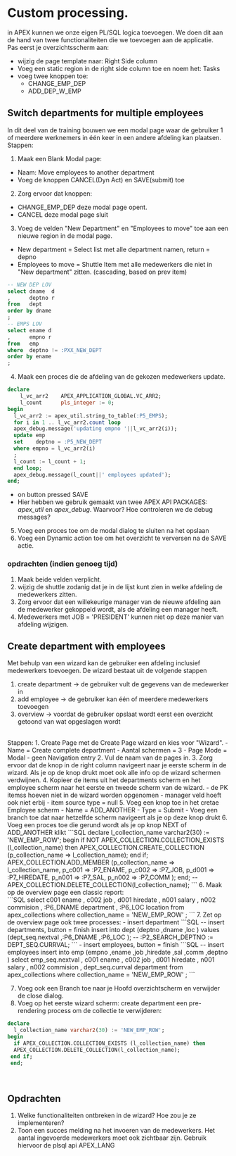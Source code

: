 # Custom processing.
in APEX kunnen we onze eigen PL/SQL logica toevoegen. We doen dit aan de hand van twee functionaliteiten die we toevoegen aan de applicatie.</br>
Pas eerst je overzichtsscherm aan:
- wijzig de page template naar: Right Side column
- Voeg een static region in de right side column toe en noem het: Tasks
- voeg twee knoppen toe:
  - CHANGE_EMP_DEP
  - ADD_DEP_W_EMP


## Switch departments for multiple employees
In dit deel van de training bouwen we een modal page waar de gebruiker 1 of meerdere werknemers in één keer in een andere afdeling kan plaatsen.</br>
Stappen:
1. Maak een Blank Modal page:
  - Naam: Move employees to another department
  - Voeg de knoppen CANCEL(Dyn Act) en SAVE(submit) toe
2. Zorg ervoor dat knoppen:
  - CHANGE_EMP_DEP deze modal page opent.
  - CANCEL deze modal page sluit
3. Voeg de velden "New Department" en "Employees to move" toe aan een nieuwe region in de modal page.
  - New department = Select list met alle department namen, return = depno
  - Employees to move = Shuttle Item met alle medewerkers die niet in "New department" zitten. (cascading, based on prev item)
  ```SQL
  -- NEW DEP LOV
  select dname  d
  ,      deptno r
  from   dept
  order by dname
  ;
  -- EMPS LOV
  select ename d
  ,      empno r  
  from   emp
  where  deptno != :PXX_NEW_DEPT
  order by ename
  ;
  ````
4. Maak een proces die de afdeling van de gekozen medewerkers update.</br>
```SQL
declare
    l_vc_arr2    APEX_APPLICATION_GLOBAL.VC_ARR2;
    l_count      pls_integer := 0;
begin
  l_vc_arr2 := apex_util.string_to_table(:P5_EMPS);
  for i in 1 .. l_vc_arr2.count loop
  apex_debug.message('updating empno '||l_vc_arr2(i));
  update emp
  set    deptno = :P5_NEW_DEPT
  where empno = l_vc_arr2(i)
  ;
  l_count := l_count + 1;
  end loop;
  apex_debug.message(l_count||' employees updated');
end;
```
- on button pressed SAVE
- Hier hebben we gebruik gemaakt van twee APEX API PACKAGES: *apex_util* en *apex_debug*. Waarvoor? Hoe controleren we de debug messages?
5. Voeg een proces toe om de modal dialog te sluiten na het opslaan
6. Voeg een Dynamic action toe om het overzicht te verversen na de SAVE actie.


### opdrachten (indien genoeg tijd)
1. Maak beide velden verplicht.
2. wijzig de shuttle zodanig dat je in de lijst kunt zien in welke afdeling de medewerkers zitten.
3. Zorg ervoor dat een willekeurige manager van de nieuwe afdeling aan de medewerker gekoppeld wordt, als de afdeling een manager heeft.
4. Medewerkers met JOB = 'PRESIDENT' kunnen niet op deze manier van afdeling wijzigen.


## Create department with employees
Met behulp van een wizard kan de gebruiker een afdeling inclusief medewerkers toevoegen. De wizard bestaat uit de volgende stappen
1. create department → de gebruiker vult de gegevens van de medewerker in
2. add employee → de gebruiker kan één of meerdere medewerkers toevoegen
3. overview → voordat de gebruiker opslaat wordt eerst een overzicht getoond van wat opgeslagen wordt
</br>
Stappen:
1. Create Page met de Create Page wizard en kies voor "Wizard".
  - Name = Create complete department
  - Aantal schermen = 3
  - Page Mode = Modal
  - geen Navigation entry
2. Vul de naam van de pages in.
3. Zorg ervoor dat de knop in de right column navigeert naar je eerste scherm in de wizard. Als je op de knop drukt moet ook alle info op de wizard schermen verdwijnen.
4. Kopieer de items uit het departments scherm en het employee scherm naar het eerste en tweede scherm van de wizard.
  - de PK itemss hoeven niet in de wizard worden opgenomen
  - manager veld hoeft ook niet erbij
  - item source type = null
5. Voeg een knop toe in het cretae Employee scherm
  - Name = ADD_ANOTHER
  - Type = Submit
  - Voeg een branch toe dat naar hetzelfde scherm navigeert als je op deze knop drukt
6. Voeg een proces toe die gerund wordt als je op knop NEXT of ADD_ANOTHER klikt
```SQL
declare
  l_collection_name varchar2(30) := 'NEW_EMP_ROW';
begin
  if NOT APEX_COLLECTION.COLLECTION_EXISTS (l_collection_name) then
  APEX_COLLECTION.CREATE_COLLECTION
    (p_collection_name => l_collection_name);
  end if;
  APEX_COLLECTION.ADD_MEMBER
    (p_collection_name => l_collection_name,
     p_c001            => :P7_ENAME,
     p_c002            => :P7_JOB,
     p_d001            => :P7_HIREDATE,
     p_n001            => :P7_SAL,
     p_n002            => :P7_COMM
    );
 end;
--APEX_COLLECTION.DELETE_COLLECTION(l_collection_name);
```
6. Maak op de overview page een classic report:</br>
```SQL
select c001 ename
,      c002 job
,      d001 hiredate
,      n001 salary
,      n002 commision
,      :P6_DNAME department
,      :P6_LOC   location
from   apex_collections
where  collection_name = 'NEW_EMP_ROW'
;
```
7. Zet op de overview page ook twee processes:
- insert department
```SQL
-- insert departments, button = finish
insert into dept
(deptno
,dname
,loc
) values
(dept_seq.nextval
,:P6_DNAME
,:P6_LOC
);
--
:P2_SEARCH_DEPTNO := DEPT_SEQ.CURRVAL;
```
- insert employees, button = finish
```SQL
-- insert employees
insert into emp
(empno
,ename
,job
,hiredate
,sal
,comm
,deptno
)
select emp_seq.nextval
,      c001     ename
,      c002      job
,      d001      hiredate
,      n001      salary
,      n002      commision
,      dept_seq.currval department
from   apex_collections
where  collection_name = 'NEW_EMP_ROW'
;
```

7. Voeg ook een Branch toe naar je Hoofd overzichtscherm en verwijder de close dialog.
8. Voeg op het eerste wizard scherm: create department een pre-rendering process om de collectie te verwijderen:
```SQL
declare
  l_collection_name varchar2(30) := 'NEW_EMP_ROW';
begin
  if APEX_COLLECTION.COLLECTION_EXISTS (l_collection_name) then
  APEX_COLLECTION.DELETE_COLLECTION(l_collection_name);
 end if;
 end;
```
</br>

## Opdrachten
1. Welke functionaliteiten ontbreken in de wizard? Hoe zou je ze implementeren?
2. Toon een succes melding na het invoeren van de medewerkers. Het aantal ingevoerde medewerkers moet ook zichtbaar zijn. Gebruik hiervoor de plsql api APEX_LANG
